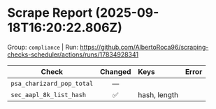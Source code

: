 # Scrape Report (2025-09-18T16:20:22.806Z)

Group: `compliance`  |  Run: https://github.com/AlbertoRoca96/scraping-checks-scheduler/actions/runs/17834928341

| Check | Changed | Keys | Error |
|---|:---:|:--|:--|
| `psa_charizard_pop_total` | — |  |  |
| `sec_aapl_8k_list_hash` | ✅ | hash, length |  |
